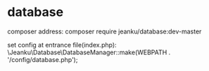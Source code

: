# database

composer address:
 composer require jeanku/database:dev-master

set config at entrance file(index.php):
    \Jeanku\Database\DatabaseManager::make(WEBPATH . '/config/database.php');


 

